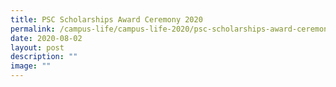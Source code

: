 ```yaml
---
title: PSC Scholarships Award Ceremony 2020
permalink: /campus-life/campus-life-2020/psc-scholarships-award-ceremony-2020/
date: 2020-08-02
layout: post
description: ""
image: ""
---
```

